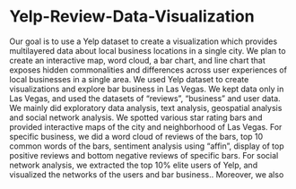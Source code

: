 # Yelp-Review-Data-Visualization
Our goal is to use a Yelp dataset to create a visualization which provides multilayered data about local business locations in a single city. We plan to create an interactive map, word cloud, a bar chart, and line chart that exposes hidden commonalities and differences across user experiences of local businesses in a single area. 
We used Yelp dataset to create visualizations and explore bar business in Las Vegas. We kept  data only in Las Vegas, and used the datasets of “reviews”, “business” and user data. We mainly did exploratory data analysis, text analysis, geospatial analysis and social network analysis. 
We spotted various star rating bars and provided interactive maps of the city and neighborhood of Las Vegas. For specific business, we did a word cloud of reviews of the bars, top 10 common words of the bars, sentiment analysis using “affin”, display of top positive reviews and bottom negative reviews of specific bars. For social network analysis, we extracted the top 10% elite users of Yelp, and visualized the networks of the users and bar business.. Moreover, we also 

